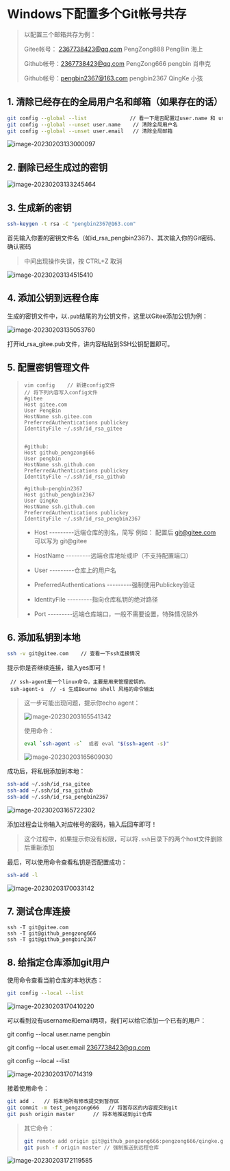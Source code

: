 # Windows下配置多个Git帐号共存

> 以配置三个邮箱共存为例：
>
> Gitee帐号：  2367738423@qq.com    PengZong888      PengBin	海上
>
> Github帐号：2367738423@qq.com    PengZong666	  pengbin	肖申克
>
> Github帐号：pengbin2367@163.com pengbin2367		QingKe	  小孩

## 1. 清除已经存在的全局用户名和邮箱（如果存在的话）

```bash
git config --global --list  			// 看一下是否配置过user.name 和 user.email
git config --global --unset user.name 	 // 清除全局用户名
git config --global --unset user.email   // 清除全局邮箱
```

![image-20230203133000097](Windows下配置多个Git账号共存.assets/image-20230203133000097.png)

## 2. 删除已经生成过的密钥

![image-20230203133245464](Windows下配置多个Git账号共存.assets/image-20230203133245464.png)

## 3. 生成新的密钥

```bash
ssh-keygen -t rsa -C "pengbin2367@163.com"
```

首先输入你要的密钥文件名（如id_rsa_pengbin2367）、其次输入你的Git密码、确认密码

> 中间出现操作失误，按 CTRL+Z 取消

![image-20230203134515410](Windows下配置多个Git账号共存.assets/image-20230203134515410.png)

## 4. 添加公钥到远程仓库

生成的密钥文件中，以`.pub`结尾的为公钥文件，这里以Gitee添加公钥为例：

![image-20230203135053760](Windows下配置多个Git账号共存.assets/image-20230203135053760.png)

打开id_rsa_gitee.pub文件，讲内容粘贴到SSH公钥配置即可。

## 5. 配置密钥管理文件

> ```
> vim config	// 新建config文件
> // 将下列内容写入config文件
> #gitee
> Host gitee.com
> User PengBin
> HostName ssh.gitee.com
> PreferredAuthentications publickey
> IdentityFile ~/.ssh/id_rsa_gitee
> 
> 
> #github:
> Host github_pengzong666
> User pengbin
> HostName ssh.github.com
> PreferredAuthentications publickey
> IdentityFile ~/.ssh/id_rsa_github
> 
> #github-pengbin2367
> Host github_pengbin2367
> User QingKe
> HostName ssh.github.com
> PreferredAuthentications publickey
> IdentityFile ~/.ssh/id_rsa_pengbin2367
> ```
>
> - Host ---------远端仓库的别名，简写 例如： 配置后 git@gitee.com 可以写为 git@gitee
>
> - HostName ---------远端仓库地址或IP（不支持配置端口）
> - User ---------仓库上的用户名
> - PreferredAuthentications ---------强制使用Publickey验证
> - IdentityFile ---------指向仓库私钥的绝对路径
> - Port ---------远端仓库端口，一般不需要设置，特殊情况除外

## 6. 添加私钥到本地

```bash
ssh -v git@gitee.com 	// 查看一下ssh连接情况
```

提示你是否继续连接，输入yes即可！

```
 // ssh-agent是一个linux命令，主要是用来管理密钥的。
 ssh-agent-s  // -s 生成Bourne shell 风格的命令输出
```

> 这一步可能出现问题，提示你echo agent：
>
> ![image-20230203165541342](Windows下配置多个Git账号共存.assets/image-20230203165541342.png)
>
> 使用命令：
>
> ```bash
> eval `ssh-agent -s`  或者 eval "$(ssh-agent -s)"
> ```
>
> ![image-20230203165609030](Windows下配置多个Git账号共存.assets/image-20230203165609030.png)

成功后，将私钥添加到本地：

```bash
ssh-add ~/.ssh/id_rsa_gitee
ssh-add ~/.ssh/id_rsa_github
ssh-add ~/.ssh/id_rsa_pengbin2367
```

![image-20230203165722302](Windows下配置多个Git账号共存.assets/image-20230203165722302.png)

添加过程会让你输入对应帐号的密码，输入后回车即可！

> 这个过程中，如果提示你没有权限，可以将`.ssh`目录下的两个host文件删除后重新添加

最后，可以使用命令查看私钥是否配置成功：

```bash
ssh-add -l
```

![image-20230203170033142](Windows下配置多个Git账号共存.assets/image-20230203170033142.png)

## 7. 测试仓库连接

```
ssh -T git@gitee.com
ssh -T git@github_pengzong666
ssh -T git@github_pengbin2367
```

## 8. 给指定仓库添加git用户

使用命令查看当前仓库的本地状态：

```bash
git config --local --list
```

![image-20230203170410220](Windows下配置多个Git账号共存.assets/image-20230203170410220.png)

可以看到没有username和email两项，我们可以给它添加一个已有的用户：

git config --local user.name pengbin

git config --local user.email 2367738423@qq.com

git config --local --list

![image-20230203170714319](Windows下配置多个Git账号共存.assets/image-20230203170714319.png)

接着使用命令：

```bash
git add . 	// 将本地所有修改提交到暂存区
git commit -m test_pengzong666   // 将暂存区的内容提交到git
git push origin master 		// 将本地推送到git仓库
```

> 其它命令：
>
> ```bash
> git remote add origin git@github_pengzong666:pengzong666/qingke.git	// 使用配置的github_pengzong666用户连接到远程的pengzong666/qingke仓库
> git push -f origin master	// 强制推送到远程仓库
> ```

![image-20230203172119585](Windows下配置多个Git账号共存.assets/image-20230203172119585.png)
